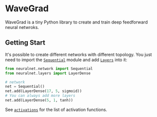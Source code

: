 # WaveGrad 

WaveGrad is a tiny Python library to create and train deep feedforward neural netwroks.

## Getting Start

It's possible to create different networks with different topology. You just need to import the [`Sequential`](https://github.com/vlnraf/WaveGrad/blob/master/neuralnet/network.py) module and add [`Layers`](https://github.com/vlnraf/WaveGrad/blob/master/neuralnet/layers.py) into it:

```python
from neuralnet.network import Sequential
from neuralnet.layers import LayerDense

# network
net = Sequential()
net.add(LayerDense(17, 5, sigmoid))
# You can always add more layers
net.add(LayerDense(5, 1, tanh))
```

See [`activations`](https://github.com/vlnraf/WaveGrad/blob/master/neuralnet/activations.py) for the list of activation functions.
